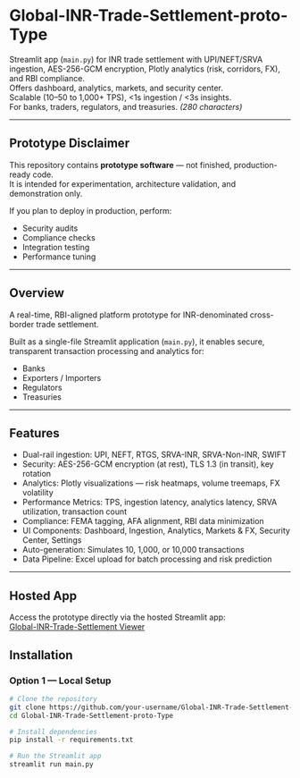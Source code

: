 # Global-INR-Trade-Settlement-proto-Type

Streamlit app (`main.py`) for INR trade settlement with UPI/NEFT/SRVA ingestion, AES-256-GCM encryption, Plotly analytics (risk, corridors, FX), and RBI compliance.  
Offers dashboard, analytics, markets, and security center.  
Scalable (10–50 to 1,000+ TPS), <1s ingestion / <3s insights.  
For banks, traders, regulators, and treasuries. *(280 characters)*

---

## Prototype Disclaimer

This repository contains **prototype software** — not finished, production-ready code.  
It is intended for experimentation, architecture validation, and demonstration only.

If you plan to deploy in production, perform:
- Security audits  
- Compliance checks  
- Integration testing  
- Performance tuning  

---

## Overview

A real-time, RBI-aligned platform prototype for INR-denominated cross-border trade settlement.

Built as a single-file Streamlit application (`main.py`), it enables secure, transparent transaction processing and analytics for:
- Banks  
- Exporters / Importers  
- Regulators  
- Treasuries  

---

## Features

- Dual-rail ingestion: UPI, NEFT, RTGS, SRVA-INR, SRVA-Non-INR, SWIFT  
- Security: AES-256-GCM encryption (at rest), TLS 1.3 (in transit), key rotation  
- Analytics: Plotly visualizations — risk heatmaps, volume treemaps, FX volatility  
- Performance Metrics: TPS, ingestion latency, analytics latency, SRVA utilization, transaction count  
- Compliance: FEMA tagging, AFA alignment, RBI data minimization  
- UI Components: Dashboard, Ingestion, Analytics, Markets & FX, Security Center, Settings  
- Auto-generation: Simulates 10, 1,000, or 10,000 transactions  
- Data Pipeline: Excel upload for batch processing and risk prediction  

---
## Hosted App

Access the prototype directly via the hosted Streamlit app:  
[Global-INR-Trade-Settlement Viewer](https://global-inr-trade-settlement-proto-type-sjdhxpmvp3rrk38a2oxyru.streamlit.app/)


## Installation

### Option 1 — Local Setup

```bash
# Clone the repository
git clone https://github.com/your-username/Global-INR-Trade-Settlement-proto-Type.git
cd Global-INR-Trade-Settlement-proto-Type

# Install dependencies
pip install -r requirements.txt

# Run the Streamlit app
streamlit run main.py
